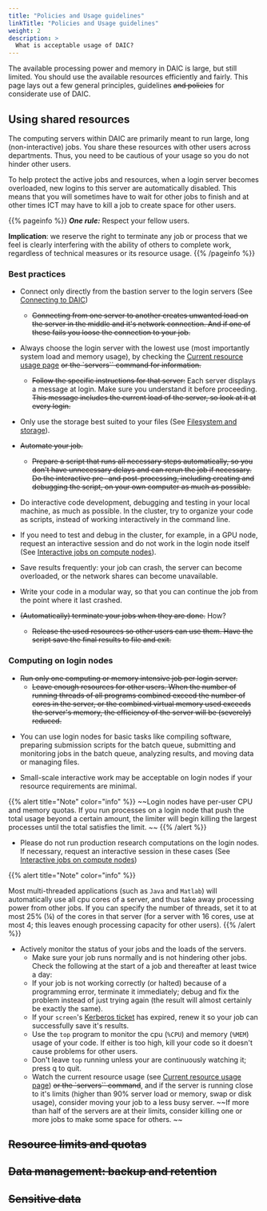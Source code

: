 ```yaml
---
title: "Policies and Usage guidelines"
linkTitle: "Policies and Usage guidelines"
weight: 2
description: >
  What is acceptable usage of DAIC?
---
```


The available processing power and memory in DAIC is large, but still limited. You should use the available resources efficiently and fairly. This page lays out a few general principles, guidelines ~~and policies~~ for considerate use of DAIC.

## Using shared resources

The computing servers within DAIC are primarily meant to run large, long (non-interactive) jobs. You share these resources with other users across departments. Thus, you need to be cautious of your usage so you do not hinder other users. 

To help protect the active jobs and resources, when a login server becomes overloaded, new logins to this server are automatically disabled. 
This means that you will sometimes have to wait for other jobs to finish and at other times ICT may have to kill a job to create space for other users.

{{% pageinfo %}}
**_One rule:_** Respect your fellow users.

**Implication**: we reserve the right to terminate any job or process that we feel is clearly interfering with the ability of others to complete work, regardless of technical measures or its resource usage.
{{% /pageinfo %}}

### Best practices

* Connect only directly from the bastion server to the login servers (See [Connecting to DAIC](../connecting/_index.md))

  * ~~Connecting from one server to another creates unwanted load on the server in the middle and it's network connection. And if one of these fails you loose the connection to your job.~~

* Always choose the login server with the lowest use (most importantly system load and memory usage), by checking the [Current resource usage page](https://login.daic.tudelft.nl/) ~~or the `servers`` command for information.~~
  * ~~Follow the specific instructions for that server:~~ Each server displays a message at login. Make sure you understand it before proceeding. ~~This message includes the current load of the server, so look at it at every login.~~

* Only use the storage best suited to your files (See [Filesystem and storage](../filesystem/_index.md)).

* ~~Automate your job.~~
  * ~~Prepare a script that runs all necessary steps automatically, so you don't have unnecessary delays and can rerun the job if necessary. Do the interactive pre- and post-processing, including creating and debugging the script, on your own computer as much as possible.~~

* Do interactive code development, debugging and testing in your local machine, as much as possible. In the cluster, try to organize your code as scripts, instead of working interactively in the command line.

* If you need to test and debug in the cluster, for example, in a GPU node, request an interactive session and do not work in the login node itself (See [Interactive jobs on compute nodes](../job_submissions/_index.md#interactive-jobs-on-compute-nodes)).

* Save results frequently: your job can crash, the server can become overloaded, or the network shares can become unavailable. 

* Write your code in a modular way, so that you can continue the job from the point where it last crashed.

* ~~(Automatically) terminate your jobs when they are done.~~ How?
  * ~~Release the used resources so other users can use them. Have the script save the final results to file and exit.~~


### Computing on login nodes

* ~~Run only one computing or memory intensive job per login server.~~
  * ~~Leave enough resources for other users. When the number of running threads of all programs combined exceed the number of cores in the server, or the combined virtual memory used exceeds the server's memory, the efficiency of the server will be (severely) reduced.~~

- You can use login nodes for basic tasks like compiling software, preparing submission scripts for the batch queue, submitting and monitoring jobs in the batch queue, analyzing results, and moving data or managing files. 

- Small-scale interactive work may  be acceptable on login nodes if your resource requirements are minimal.

{{% alert title="Note" color="info" %}}
~~Login nodes have per-user CPU and memory quotas. If you run processes on a login node that push the total usage beyond a certain amount, the limiter will begin killing the largest processes until the total  satisfies the limit. ~~
{{% /alert %}}



- Please do not run production research computations on the login nodes. If necessary, request an interactive session in these cases (See [Interactive jobs on compute nodes](../job_submissions/_index.md#interactive-jobs-on-compute-nodes)) 

{{% alert title="Note" color="info" %}}

Most multi-threaded applications (such as `Java` and `Matlab`) will automatically use all cpu cores of a server, and thus take away processing power from other jobs. If you can specify the number of threads, set it to at most 25% (¼) of the cores in that server (for a server with 16 cores, use at most 4; this leaves enough processing capacity for other users).
{{% /alert %}}


* Actively monitor the status of your jobs and the loads of the servers.
  * Make sure your job runs normally and is not hindering other jobs. Check the following at the start of a job and thereafter at least twice a day:
  * If your job is not working correctly (or halted) because of a programming error, terminate it immediately; debug and fix the problem instead of just trying again (the result will almost certainly be exactly the same).
  * If your `screen`'s [Kerberos ticket]() has expired, renew it so your job can successfully save it's results.
  * Use the `top` program to monitor the cpu (`%CPU`) and memory (`%MEM`) usage of your code. If either is too high, kill your code so it doesn't cause problems for other users.
  * Don't leave `top` running unless your are continuously watching it; press q to quit.
  * Watch the current resource usage (see [Current resource usage page](https://login.daic.tudelft.nl/)) ~~or the `servers`` command~~, and if the server is running close to it's limits (higher than 90% server load or memory, swap or disk usage), consider moving your job to a less busy server. ~~If more than half of the servers are at their limits, consider killing one or more jobs to make some space for others. ~~



## ~~Resource limits and quotas~~

## ~~Data management: backup and retention~~

## ~~Sensitive data~~
